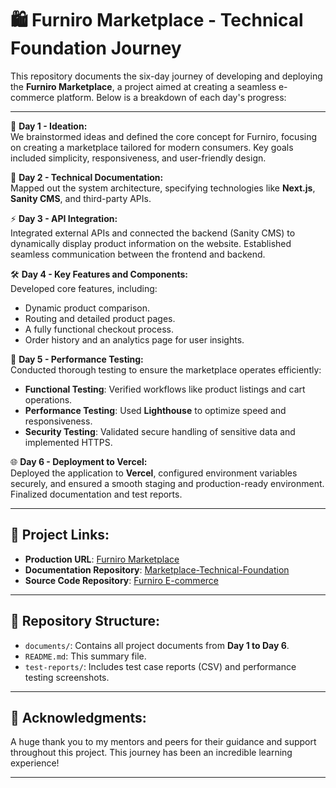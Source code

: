 # 🛍️ Furniro Marketplace - Technical Foundation Journey

This repository documents the six-day journey of developing and deploying the **Furniro Marketplace**, a project aimed at creating a seamless e-commerce platform. Below is a breakdown of each day's progress:

---

🧠 **Day 1 - Ideation:**  
We brainstormed ideas and defined the core concept for Furniro, focusing on creating a marketplace tailored for modern consumers. Key goals included simplicity, responsiveness, and user-friendly design.

📝 **Day 2 - Technical Documentation:**  
Mapped out the system architecture, specifying technologies like **Next.js**, **Sanity CMS**, and third-party APIs.

⚡ **Day 3 - API Integration:**  
Integrated external APIs and connected the backend (Sanity CMS) to dynamically display product information on the website. Established seamless communication between the frontend and backend.

🛠️ **Day 4 - Key Features and Components:**  
Developed core features, including:
- Dynamic product comparison.
- Routing and detailed product pages.
- A fully functional checkout process.
- Order history and an analytics page for user insights.

🧪 **Day 5 - Performance Testing:**  
Conducted thorough testing to ensure the marketplace operates efficiently:
- **Functional Testing**: Verified workflows like product listings and cart operations.
- **Performance Testing**: Used **Lighthouse** to optimize speed and responsiveness.
- **Security Testing**: Validated secure handling of sensitive data and implemented HTTPS.

🌐 **Day 6 - Deployment to Vercel:**  
Deployed the application to **Vercel**, configured environment variables securely, and ensured a smooth staging and production-ready environment. Finalized documentation and test reports.

---

## 🔗 Project Links:
- **Production URL**: [Furniro Marketplace](https://furniro-ecommerce-sabeh.vercel.app/)  
- **Documentation Repository**: [Marketplace-Technical-Foundation](https://github.com/SabehShaikh/Marketplace-Technical-Foundation)  
- **Source Code Repository**: [Furniro E-commerce](https://github.com/SabehShaikh/furniro-ecommerce)

---

## 📂 Repository Structure:
- `documents/`: Contains all project documents from **Day 1 to Day 6**.
- `README.md`: This summary file.
- `test-reports/`: Includes test case reports (CSV) and performance testing screenshots.

---

## 🙌 Acknowledgments:
A huge thank you to my mentors and peers for their guidance and support throughout this project. This journey has been an incredible learning experience!

---
